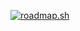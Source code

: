 [![roadmap.sh](https://roadmap.sh/card/wide/6762cb028fe51199daf3fe8e?variant=dark)](https://roadmap.sh)

<!---
Mohammed-Hafeez-99/Mohammed-Hafeez-99 is a ✨ special ✨ repository because its `README.md` (this file) appears on your GitHub profile.
You can click the Preview link to take a look at your changes.
--->
